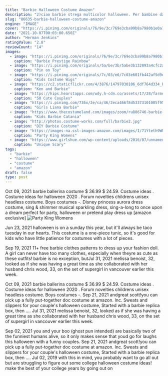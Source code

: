 ```yaml
---
title: "Barbie Halloween Costume Amazon"
description: "2)ciao barbie strega multicolor halloween. Per bambine dai 4 ai 5 anni, prende di ispirazione la nota barbie trasformandola in un personaggio e costume per halloween completo di"
slug: "86635-barbie-halloween-costume-amazon"
engine: "IMAGE"
cover: "https://i.pinimg.com/originals/76/9e/3c/769e3cba99b8a7980b1e0a764efc1e9d.jpg"
date: "2021-10-07T00:03:00.650Z"
author: "Herman Jenkins"
ratingValue: "2.8"
reviewCount: "14"
images:
  - image: "https://i.pinimg.com/originals/76/9e/3c/769e3cba99b8a7980b1e0a764efc1e9d.jpg"
    caption: "Barbie Prestige Rainbow"
  - image: "https://i.pinimg.com/originals/5a/be/3b/5abe3b132893a4cfc2ad9d5ef2c1f4ed.jpg"
    caption: "Pin on Toy"
  - image: "https://i.pinimg.com/originals/7c/03/e6/7c03e601fb442af5d9e268d2d4e9feb4.jpg"
    caption: "Kids Costume Wigs"
  - image: "https://c2.staticflickr.com/4/3876/14797030106_6df764d334_b.jpg"
    caption: "Ken and Barbie"
  - image: "https://hips.hearstapps.com/wdy.h-cdn.co/assets/17/28/farmer-strawberry.jpg?crop=1.0xw:1xh;center,top&resize=768:*"
    caption: "50 Cute Couples"
  - image: "https://i.pinimg.com/736x/2e/ca/46/2eca466f8d53373101005f957bf76b16.jpg"
    caption: "Girls Liana Barbie"
  - image: "https://www.thecostumeland.com/images/zoom/ru886746-barbie-catania-girls_1.jpg"
    caption: "Kids Barbie Catania"
  - image: "http://photos.costume-works.com/full/barbie2.jpg"
    caption: "DIY Barbie Costume"
  - image: "https://images-na.ssl-images-amazon.com/images/I/71Yteth9WML.jpg"
    caption: "Party King Womens"
  - image: "https://www.girlshue.com/wp-content/uploads/2016/07/unnamed-file-2450.jpg"
    caption: "Unique Scary"
tags:
  - "barbie"
  - "halloween"
  - "costume"
  - "amazon"
draft: false
type: post
---
```


Oct 09, 2021 barbie ballerina costume $ 36.99 $ 24.59. Costume ideas .  Costume ideas for halloween 2020 . Forum novelties childrens unisex headless costume. Boys costumes -. Disney princess aurora dress costume, sing & shimmer musical sparkling dress, sing-a-long to once upon a dream perfect for party, halloween or pretend play dress up [amazon exclusive]
![Party King Womens](https://images-na.ssl-images-amazon.com/images/I/71Yteth9WML.jpg "Party King Womens")

Jun 23, 2021 halloween is on a sunday this year, but it&#39;ll always be taco tuesday in our hearts. This costume is a one-piece tunic, so it&#39;s good for kids who have little patience for costumes with a lot of pieces.
<!--inArticleAds-->

<!--galleryOne-->

Sep 19, 2021 11+ free barbie clothes patterns to dress up your fashion doll. A girl can never have too many clothes, especially when theyre as cute as these outfits! barbie is no exception, butJul 31, 2021 melissa benoist, 32, looked as if she was having a great time as she collaborated with her husband chris wood, 33, on the set of supergirl in vancouver earlier this week.
<!--inArticleAds-->

<!--galleryTwo-->

Oct 09, 2021 barbie ballerina costume $ 36.99 $ 24.59. Costume ideas .  Costume ideas for halloween 2020 . Forum novelties childrens unisex headless costume. Boys costumes -. Sep 21, 2021 andgreat scott!you can pick up a fully put-together doc costume at amazon.  Inc. Sweats and slippers for your couple's halloween costume, Started with a barbie replica box, then .... Jul 31, 2021 melissa benoist, 32, looked as if she was having a great time as she collaborated with her husband chris wood, 33, on the set of supergirl in vancouver earlier this week.
<!--galleryThree-->

Sep 02, 2021 you and your boo (ghost pun intended) are basically two of the funniest humans alive, so it only makes sense that youd go for laughs this halloween with a funny couples. Sep 21, 2021 andgreat scott!you can pick up a fully put-together doc costume at amazon.  Inc. Sweats and slippers for your couple's halloween costume, Started with a barbie replica box, then .... Jul 02, 2019 with this in mind, you probably want to go all out but are struggling to figure out some college halloween costume ideas! make the best of your college years by going out on